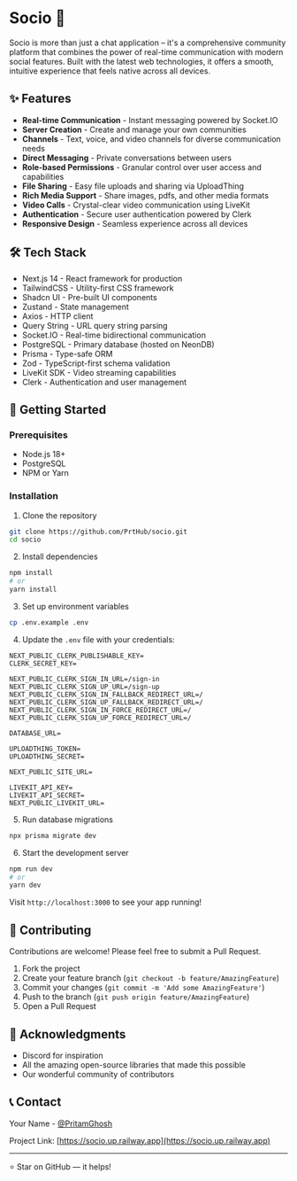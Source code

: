 # Socio 🚀

Socio is more than just a chat application – it's a comprehensive community platform that combines the power of real-time communication with modern social features. Built with the latest web technologies, it offers a smooth, intuitive experience that feels native across all devices.

## ✨ Features

- **Real-time Communication** - Instant messaging powered by Socket.IO
- **Server Creation** - Create and manage your own communities
- **Channels** - Text, voice, and video channels for diverse communication needs
- **Direct Messaging** - Private conversations between users
- **Role-based Permissions** - Granular control over user access and capabilities
- **File Sharing** - Easy file uploads and sharing via UploadThing
- **Rich Media Support** - Share images, pdfs, and other media formats
- **Video Calls** - Crystal-clear video communication using LiveKit
- **Authentication** - Secure user authentication powered by Clerk
- **Responsive Design** - Seamless experience across all devices

## 🛠️ Tech Stack

- Next.js 14 - React framework for production
- TailwindCSS - Utility-first CSS framework
- Shadcn UI - Pre-built UI components
- Zustand - State management
- Axios - HTTP client
- Query String - URL query string parsing
- Socket.IO - Real-time bidirectional communication
- PostgreSQL - Primary database (hosted on NeonDB)
- Prisma - Type-safe ORM
- Zod - TypeScript-first schema validation
- LiveKit SDK - Video streaming capabilities
- Clerk - Authentication and user management

## 🚀 Getting Started

### Prerequisites
- Node.js 18+ 
- PostgreSQL
- NPM or Yarn

### Installation

1. Clone the repository
```bash
git clone https://github.com/PrtHub/socio.git
cd socio
```

2. Install dependencies
```bash
npm install
# or
yarn install
```

3. Set up environment variables
```bash
cp .env.example .env
```

4. Update the `.env` file with your credentials:
```env
NEXT_PUBLIC_CLERK_PUBLISHABLE_KEY=
CLERK_SECRET_KEY=

NEXT_PUBLIC_CLERK_SIGN_IN_URL=/sign-in
NEXT_PUBLIC_CLERK_SIGN_UP_URL=/sign-up
NEXT_PUBLIC_CLERK_SIGN_IN_FALLBACK_REDIRECT_URL=/
NEXT_PUBLIC_CLERK_SIGN_UP_FALLBACK_REDIRECT_URL=/
NEXT_PUBLIC_CLERK_SIGN_IN_FORCE_REDIRECT_URL=/
NEXT_PUBLIC_CLERK_SIGN_UP_FORCE_REDIRECT_URL=/

DATABASE_URL=

UPLOADTHING_TOKEN=
UPLOADTHING_SECRET=

NEXT_PUBLIC_SITE_URL=

LIVEKIT_API_KEY=
LIVEKIT_API_SECRET=
NEXT_PUBLIC_LIVEKIT_URL=
```

5. Run database migrations
```bash
npx prisma migrate dev
```

6. Start the development server
```bash
npm run dev
# or
yarn dev
```

Visit `http://localhost:3000` to see your app running!

## 📝 Contributing

Contributions are welcome! Please feel free to submit a Pull Request.

1. Fork the project
2. Create your feature branch (`git checkout -b feature/AmazingFeature`)
3. Commit your changes (`git commit -m 'Add some AmazingFeature'`)
4. Push to the branch (`git push origin feature/AmazingFeature`)
5. Open a Pull Request

## 🙏 Acknowledgments

- Discord for inspiration
- All the amazing open-source libraries that made this possible
- Our wonderful community of contributors

## 📞 Contact

Your Name - [@PritamGhosh](https://x.com/PritamGhosh010)

Project Link: [https://socio.up.railway.app](https://socio.up.railway.app)

---
⭐️ Star on GitHub — it helps!
